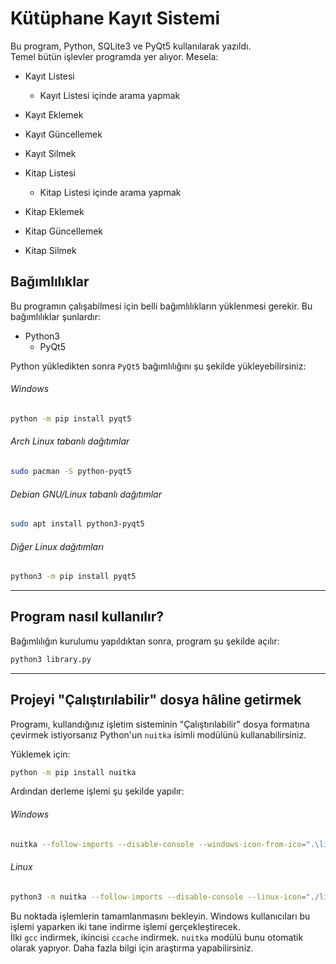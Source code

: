 # Kütüphane Kayıt Sistemi
Bu program, Python, SQLite3 ve PyQt5 kullanılarak yazıldı. <br />
Temel bütün işlevler programda yer alıyor. Mesela:

- Kayıt Listesi
    - Kayıt Listesi içinde arama yapmak
- Kayıt Eklemek
- Kayıt Güncellemek
- Kayıt Silmek

- Kitap Listesi
    - Kitap Listesi içinde arama yapmak
- Kitap Eklemek
- Kitap Güncellemek
- Kitap Silmek

## Bağımlılıklar
Bu programın çalışabilmesi için belli bağımlılıkların yüklenmesi gerekir. Bu bağımlılıklar şunlardır:

- Python3
    - PyQt5

Python yükledikten sonra `PyQt5` bağımlılığını şu şekilde yükleyebilirsiniz:

###### Windows
```bash
python -m pip install pyqt5
```

###### Arch Linux tabanlı dağıtımlar
```bash
sudo pacman -S python-pyqt5
```

###### Debian GNU/Linux tabanlı dağıtımlar
```bash
sudo apt install python3-pyqt5
```

###### Diğer Linux dağıtımları
```bash
python3 -m pip install pyqt5
```

---

## Program nasıl kullanılır?
Bağımlılığın kurulumu yapıldıktan sonra, program şu şekilde açılır:
```bash
python3 library.py
```

---

## Projeyi "Çalıştırılabilir" dosya hâline getirmek
Programı, kullandığınız işletim sisteminin "Çalıştırılabilir" dosya formatına çevirmek istiyorsanız Python'un `nuitka` isimli modülünü kullanabilirsiniz.

Yüklemek için:
```bash
python -m pip install nuitka
```

Ardından derleme işlemi şu şekilde yapılır:

###### Windows
```bash
nuitka --follow-imports --disable-console --windows-icon-from-ico=".\lib\icons\book.ico"
```

###### Linux
```bash
python3 -m nuitka --follow-imports --disable-console --linux-icon="./lib/icons/book.ico"
```

Bu noktada işlemlerin tamamlanmasını bekleyin. Windows kullanıcıları bu işlemi yaparken iki tane indirme işlemi gerçekleştirecek. <br />
İlki `gcc` indirmek, ikincisi `ccache` indirmek. `nuitka` modülü bunu otomatik olarak yapıyor. Daha fazla bilgi için araştırma yapabilirsiniz.

